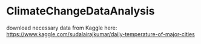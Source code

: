 # ClimateChangeDataAnalysis

download necessary data from Kaggle here: 
https://www.kaggle.com/sudalairajkumar/daily-temperature-of-major-cities
